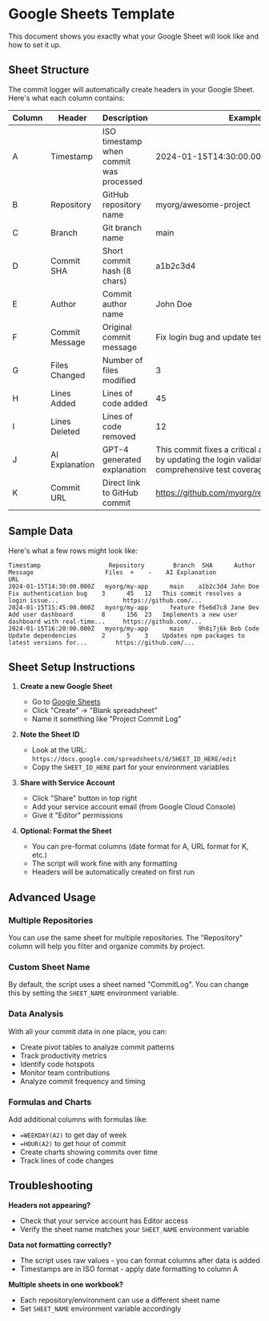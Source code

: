 # Google Sheets Template

This document shows you exactly what your Google Sheet will look like and how to set it up.

## Sheet Structure

The commit logger will automatically create headers in your Google Sheet. Here's what each column contains:

| Column | Header | Description | Example |
|--------|--------|-------------|---------|
| A | Timestamp | ISO timestamp when commit was processed | 2024-01-15T14:30:00.000Z |
| B | Repository | GitHub repository name | myorg/awesome-project |
| C | Branch | Git branch name | main |
| D | Commit SHA | Short commit hash (8 chars) | a1b2c3d4 |
| E | Author | Commit author name | John Doe |
| F | Commit Message | Original commit message | Fix login bug and update tests |
| G | Files Changed | Number of files modified | 3 |
| H | Lines Added | Lines of code added | 45 |
| I | Lines Deleted | Lines of code removed | 12 |
| J | AI Explanation | GPT-4 generated explanation | This commit fixes a critical authentication bug by updating the login validation logic and adds comprehensive test coverage. |
| K | Commit URL | Direct link to GitHub commit | https://github.com/myorg/repo/commit/abc123 |

## Sample Data

Here's what a few rows might look like:

```
Timestamp                   Repository        Branch  SHA      Author    Message                    Files  +    -    AI Explanation                                          URL
2024-01-15T14:30:00.000Z   myorg/my-app      main    a1b2c3d4 John Doe  Fix authentication bug    3      45   12   This commit resolves a login issue...                  https://github.com/...
2024-01-15T15:45:00.000Z   myorg/my-app      feature f5e6d7c8 Jane Dev  Add user dashboard        8      156  23   Implements a new user dashboard with real-time...     https://github.com/...
2024-01-15T16:20:00.000Z   myorg/my-app      main    9h8i7j6k Bob Code  Update dependencies       2      5    3    Updates npm packages to latest versions for...        https://github.com/...
```

## Sheet Setup Instructions

1. **Create a new Google Sheet**
   - Go to [Google Sheets](https://sheets.google.com)
   - Click "Create" → "Blank spreadsheet"
   - Name it something like "Project Commit Log"

2. **Note the Sheet ID**
   - Look at the URL: `https://docs.google.com/spreadsheets/d/SHEET_ID_HERE/edit`
   - Copy the `SHEET_ID_HERE` part for your environment variables

3. **Share with Service Account**
   - Click "Share" button in top right
   - Add your service account email (from Google Cloud Console)
   - Give it "Editor" permissions

4. **Optional: Format the Sheet**
   - You can pre-format columns (date format for A, URL format for K, etc.)
   - The script will work fine with any formatting
   - Headers will be automatically created on first run

## Advanced Usage

### Multiple Repositories
You can use the same sheet for multiple repositories. The "Repository" column will help you filter and organize commits by project.

### Custom Sheet Name
By default, the script uses a sheet named "CommitLog". You can change this by setting the `SHEET_NAME` environment variable.

### Data Analysis
With all your commit data in one place, you can:
- Create pivot tables to analyze commit patterns
- Track productivity metrics
- Identify code hotspots
- Monitor team contributions
- Analyze commit frequency and timing

### Formulas and Charts
Add additional columns with formulas like:
- `=WEEKDAY(A2)` to get day of week
- `=HOUR(A2)` to get hour of commit
- Create charts showing commits over time
- Track lines of code changes

## Troubleshooting

**Headers not appearing?**
- Check that your service account has Editor access
- Verify the sheet name matches your `SHEET_NAME` environment variable

**Data not formatting correctly?**
- The script uses raw values - you can format columns after data is added
- Timestamps are in ISO format - apply date formatting to column A

**Multiple sheets in one workbook?**
- Each repository/environment can use a different sheet name
- Set `SHEET_NAME` environment variable accordingly 